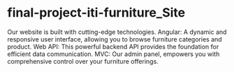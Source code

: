 # final-project-iti-furniture_Site
Our website is built with cutting-edge technologies. Angular: A dynamic and responsive user interface, allowing you to browse furniture categories and product. Web API: This powerful backend API provides the foundation for efficient data communication. MVC: Our admin panel, empowers you with comprehensive control over your furniture offerings.

